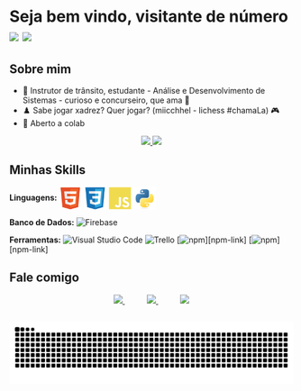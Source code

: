 # Seja bem vindo, visitante de número <img alingn="center" src="https://profile-counter.glitch.me/Miicchhel/count.svg" /> <img src="https://emojipedia-us.s3.amazonaws.com/source/skype/289/vulcan-salute_1f596.png" width="60px"></h2>

<!--
&nbsp; ![](https://visitor-badge.glitch.me/badge?page_id=Miicchhel.Miicchhel&style=flat-square&color=0088cc)

-->

## Sobre mim

- 🌱 Instrutor de trânsito, estudante - Análise e Desenvolvimento de Sistemas - curioso e concurseiro, que ama 🐶 
- ♟️ Sabe jogar xadrez? Quer jogar? (miicchhel - lichess #chamaLa) 🎮
- 👯 Aberto a colab



<div align="center">
  <a href="https://github.com/Miicchhel">
    <img height="180em" src="https://github-readme-stats.vercel.app/api?username=Miicchhel&show_icons=true&theme=dracula"/>
    <img height="180em" src="https://github-readme-stats.vercel.app/api/top-langs/?username=Miicchhel&layout=compact&langs_count=7&theme=dracula"/>
  </a>
</div>

## Minhas Skills
**Linguagens:**
  <img align="center" alt="Michel-HTML" height="40" width="40" src="https://raw.githubusercontent.com/devicons/devicon/master/icons/html5/html5-original.svg">
  <img align="center" alt="Michel-CSS" height="40" width="40" src="https://raw.githubusercontent.com/devicons/devicon/master/icons/css3/css3-original.svg">
  <img align="center" alt="Michel-Js" height="40" width="40" src="https://raw.githubusercontent.com/devicons/devicon/master/icons/javascript/javascript-plain.svg">
  <img align="center" alt="Michel-Python" height="40" width="40" src="https://raw.githubusercontent.com/devicons/devicon/master/icons/python/python-original.svg">

**Banco de Dados:**
  ![Firebase](https://img.shields.io/badge/firebase-ffca28?style=for-the-badge&logo=firebase&logoColor=black)
  
**Ferramentas:**
  ![Visual Studio Code](https://img.shields.io/badge/-Visual%20Studio%20Code-333333?style=flat&logo=visual-studio-code&logoColor=007ACC)
  ![Trello](https://img.shields.io/badge/-Trello-333333?style=flat&logo=trello&logoColor=007ACC)
  [![npm](https://img.shields.io/npm/v/bulma.svg)][npm-link]
  [![npm](https://img.shields.io/npm/dm/bulma.svg)][npm-link]

## Fale comigo 

<p align="center">
    <a href="https://github.com/Miicchhel">
        <img  src="https://img.shields.io/badge/github-%23100000.svg?&style=for-the-badge&logo=github&logoColor=white&link=mailto:https://github.com/Miicchhel">
    </a>
    &nbsp;&nbsp;&nbsp;&nbsp;&nbsp;&nbsp;&nbsp;&nbsp;&nbsp;
    <a href="mailto:michel.ferreira.melo@gmail.com">
        <img src="https://img.shields.io/badge/gmail-D14836?&style=for-the-badge&logo=gmail&logoColor=white&link=mailto:michel.ferreira.melo@gmail.com">
    </a>
    &nbsp;&nbsp;&nbsp;&nbsp;&nbsp;&nbsp;&nbsp;&nbsp;&nbsp;
    <a href="https://www.linkedin.com/in/michel-ferreira-90746a54/">
        <img src="https://img.shields.io/badge/linkedin-%230077B5.svg?&style=for-the-badge&logo=linkedin&logoColor=white&link=mailto:https://www.linkedin.com/in/michel-ferreira-90746a54/">
    </a>
</p>

##
 
![Snake animation](https://github.com/Miicchhel/Miicchhel/blob/output/github-contribution-grid-snake.svg)
